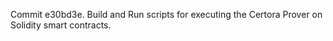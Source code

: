 Commit e30bd3e.                    Build and Run scripts for executing the Certora Prover on Solidity smart contracts.